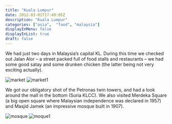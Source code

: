 ```yaml
---
title: "Kuala Lumpur"
date: 2012-03-01T17:49:05Z
description: "Kuala Lumpur"
categories: ["asia",  "food", "malaysia"]
displayInMenu: false
displayInList: true
draft: false
---
```


We had just two days in Malaysia’s capital KL. During this time we checked out Jalan Alor – a street packed full of food stalls and restaurants – we had some good satay and some drunken chicken (the latter being not very exciting actually).

![market](/kl/DSC_0011.jpg)
![market1](/kl/DSC_0008.jpg)

 We got our obligatory shot of the Petronas twin towers, and had a look around the mall in the bottom (Suria KLCC). We also visited Merdeka Square (a big open square where Malaysian independence was declared in 1957) and Masjid Jamek (an impressive mosque built in 1907).


![mosque](/kl/DSC_0026.jpg)
![moque1](/kl/DSC_0030.jpg)

